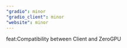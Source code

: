 ```yaml
---
"gradio": minor
"gradio_client": minor
"website": minor
---
```


feat:Compatibility between Client and ZeroGPU
